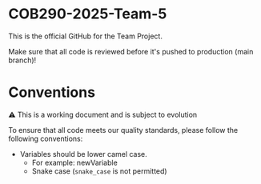 # COB290-2025-Team-5

This is the official GitHub for the Team Project.

Make sure that all code is reviewed before it's pushed to production (main branch)!


# Conventions

⚠️ This is a working document and is subject to evolution

To ensure that all code meets our quality standards, please follow the following conventions:
* Variables should be lower camel case.
  * For example: newVariable
  * Snake case (`snake_case` is not permitted)
 
